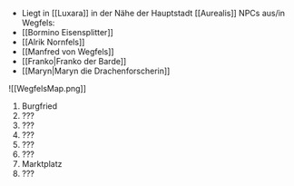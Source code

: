 + Liegt in [[Luxara]] in der Nähe der Hauptstadt [[Aurealis]]
NPCs aus/in Wegfels:
+ [[Bormino Eisensplitter]]
+ [[Alrik Nornfels]]
+ [[Manfred von Wegfels]]
+ [[Franko|Franko der Barde]]
+ [[Maryn|Maryn die Drachenforscherin]]

![[WegfelsMap.png]]

1. Burgfried
2. ???
3. ???
4. ???
5. ???
6. ???
7. Marktplatz
8. ???




